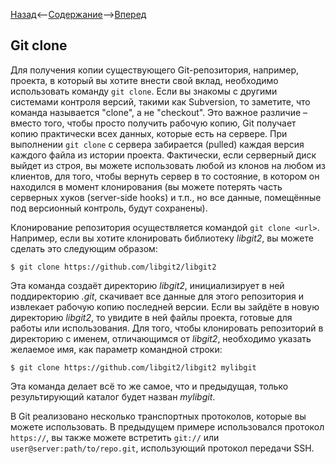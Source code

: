 [Назад](/Content/git_commit.md)<--[Содержание](/readme.md)-->[Вперед](/Content/git_remote_add.md)

## Git clone
Для получения копии существующего Git-репозитория, например, проекта, в который вы хотите внести свой вклад, необходимо использовать команду `git clone`. Если вы знакомы с другими системами контроля версий, такими как Subversion, то заметите, что команда называется "clone", а не "checkout". Это важное различие – вместо того, чтобы просто получить рабочую копию, Git получает копию практически всех данных, которые есть на сервере. При выполнении `git clone` с сервера забирается (pulled) каждая версия каждого файла из истории проекта. Фактически, если серверный диск выйдет из строя, вы можете использовать любой из клонов на любом из клиентов, для того, чтобы вернуть сервер в то состояние, в котором он находился в момент клонирования (вы можете потерять часть серверных хуков (server-side hooks) и т.п., но все данные, помещённые под версионный контроль, будут сохранены).

Клонирование репозитория осуществляется командой `git clone <url>`. Например, если вы хотите клонировать библиотеку *libgit2*, вы можете сделать это следующим образом:
```
$ git clone https://github.com/libgit2/libgit2
```
Эта команда создаёт директорию *libgit2*, инициализирует в ней поддиректорию *.git*, скачивает все данные для этого репозитория и извлекает рабочую копию последней версии. Если вы зайдёте в новую директорию *libgit2*, то увидите в ней файлы проекта, готовые для работы или использования. Для того, чтобы клонировать репозиторий в директорию с именем, отличающимся от *libgit2*, необходимо указать желаемое имя, как параметр командной строки:
```
$ git clone https://github.com/libgit2/libgit2 mylibgit
```
Эта команда делает всё то же самое, что и предыдущая, только результирующий каталог будет назван *mylibgit*.

В Git реализовано несколько транспортных протоколов, которые вы можете использовать. В предыдущем примере использовался протокол` https://`, вы также можете встретить `git://` или `user@server:path/to/repo.git`, использующий протокол передачи SSH. 